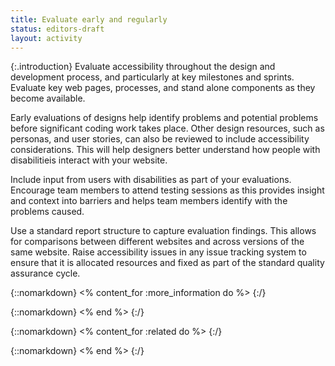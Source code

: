 ```yaml
---
title: Evaluate early and regularly
status: editors-draft
layout: activity
---
```


{:.introduction}
Evaluate accessibility throughout the design and development process, and particularly at key milestones and sprints. Evaluate key web pages, processes, and stand alone components as they become available.

Early evaluations of designs help identify problems and potential problems before significant coding work takes place. Other design resources, such as personas, and user stories, can also be reviewed to include accessibility considerations. This will help designers better understand how people with disabilitieis interact with your website. 

Include input from users with disabilities as part of your evaluations. Encourage team members to attend testing sessions as this provides insight and context into barriers and helps team members identify with the problems caused.

Use a standard report structure to capture evaluation findings. This allows for comparisons between different websites and across versions of the same website. Raise accessibility issues in any issue tracking system to ensure that it is allocated resources and fixed as part of the standard quality assurance cycle.

{::nomarkdown}
<% content_for :more_information do %>
{:/}
  
{::nomarkdown}
<% end %>
{:/}

{::nomarkdown}
<% content_for :related do %>
{:/}

{::nomarkdown}
<% end %>
{:/}
